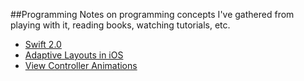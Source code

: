 ##Programming
Notes on programming concepts I've gathered from playing with it, reading books, watching tutorials, etc.

* [Swift 2.0](Programming/Swift%202.0.md)
* [Adaptive Layouts in iOS](Programming/Adaptive%20Layouts%20in%20iOS.md)
* [View Controller Animations](Programming/View%20Controller%20Animations.md)

